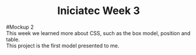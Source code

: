 <h1 align="center"> Iniciatec Week 3 </h1>

#Mockup 2 <br>
This week we learned more about CSS, such as the box model, position and table. <br>
This project is the first model presented to me. 
